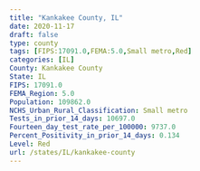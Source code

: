 ```yaml
---
title: "Kankakee County, IL"
date: 2020-11-17
draft: false
type: county
tags: [FIPS:17091.0,FEMA:5.0,Small metro,Red]
categories: [IL]
County: Kankakee County
State: IL
FIPS: 17091.0
FEMA_Region: 5.0
Population: 109862.0
NCHS_Urban_Rural_Classification: Small metro
Tests_in_prior_14_days: 10697.0
Fourteen_day_test_rate_per_100000: 9737.0
Percent_Positivity_in_prior_14_days: 0.134
Level: Red
url: /states/IL/kankakee-county
---
```



